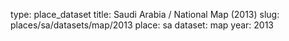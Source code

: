 type: place_dataset
title: Saudi Arabia / National Map (2013)
slug: places/sa/datasets/map/2013
place: sa
dataset: map
year: 2013
